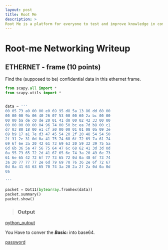 ```yaml
---
layout: post
title: Root Me
description: >
Root Me is a platform for everyone to test and improve knowledge in computer security ... What is a "flag" or a "validation password"? ... In order to access to the challenges' machines, you must be authenticated to the portal **www.root-me.org**.
---
```


# Root-me Networking Writeup


## ETHERNET - frame (10 points)
Find the (supposed to be) confidential data in this ethernet frame.

```python
from scapy.all import *
from scapy.utils import *


data = '''
00 05 73 a0 00 00 e0 69 95 d8 5a 13 86 dd 60 00
00 00 00 9b 06 40 26 07 53 00 00 60 2a bc 00 00
00 00 ba de c0 de 20 01 41 d0 00 02 42 33 00 00
00 00 00 00 00 04 96 74 00 50 bc ea 7d b8 00 c1
d7 03 80 18 00 e1 cf a0 00 00 01 01 08 0a 09 3e
69 b9 17 a1 7e d3 47 45 54 20 2f 20 48 54 54 50
2f 31 2e 31 0d 0a 41 75 74 68 6f 72 69 7a 61 74
69 6f 6e 3a 20 42 61 73 69 63 20 59 32 39 75 5a
6d 6b 36 5a 47 56 75 64 47 6c 68 62 41 3d 3d 0d
0a 55 73 65 72 2d 41 67 65 6e 74 3a 20 49 6e 73
61 6e 65 42 72 6f 77 73 65 72 0d 0a 48 6f 73 74
3a 20 77 77 77 2e 6d 79 69 70 76 36 2e 6f 72 67
0d 0a 41 63 63 65 70 74 3a 20 2a 2f 2a 0d 0a 0d
0a

'''

packet = Dot11(bytearray.fromhex(data))
packet.summary()
packet.show()

```

> ### Output

[python_output](https://i.imgur.com/OGZL9i4.png)


You Have to conver the _**Basic:**_ into base64.

[password](https://i.imgur.com/rAJ5ljw.png)
